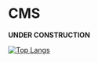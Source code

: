 # CMS

**UNDER CONSTRUCTION**

[![Top Langs](https://github-readme-stats.vercel.app/api/top-langs/?username=PHPallas&layout=donut)](https://github.com/PHPallas/CMS)
